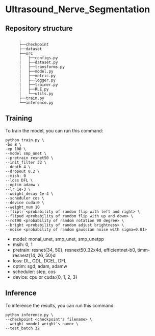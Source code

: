 # Ultrasound_Nerve_Segmentation

## Repository structure
```
      .
      ├──checkpoint
      ├──dataset
      ├──src
      |   ├──configs.py
      |   ├──dataset.py
      |   ├──transforms.py
      |   ├──model.py
      |   ├──metric.py
      |   ├──logger.py      
      |   ├──trainer.py
      |   ├──RLE.py
      |   └──utils.py
      ├──train.py
      └──inference.py
```


## Training
To train the model, you can run this command:
```
python train.py \
-bs 8 \
-ep 100 \
--model smp_unet \
--pretrain resnet50 \
--init_filter 32 \
--depth 4 \
--dropout 0.2 \
--mish: 0
--loss DFL \
--optim adamw \
--lr 1e-3 \
--weight_decay 1e-4 \
--scheduler cos \
--device cuda:0 \
--weight_num 10
--fliplr <probability of random flip with left and right> \
--flipud <probability of random flip with up and down> \
--rot90 <probability of random rotation 90 degree> \
--bright <probability of random adjust brightness> \
--noise <probability of random gaussian noise with sigma=0.01>
```

- model: monai_unet, smp_unet, smp_unetpp
- msih: 0, 1
- pretrain: resnet{34, 50}, resnext50_32x4d, efficientnet-b0, timm-resnest{14, 26, 50}d
- loss: DL, GDL, DCEL, DFL
- optim: sgd, adam, adamw
- scheduler: step, cos
- device: cpu or cuda:{0, 1, 2, 3}


## Inference
To inference the results, you can run this command:
```
python inference.py \
--checkpoint <checkpoint's filename> \
--weight <model weight's name> \
--test_batch 32
```
